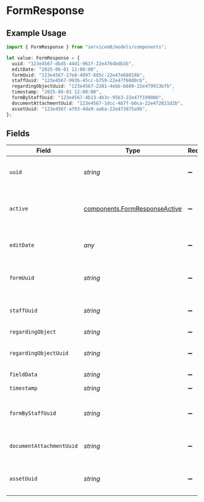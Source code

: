 # FormResponse

## Example Usage

```typescript
import { FormResponse } from "servicem8/models/components";

let value: FormResponse = {
  uuid: "123e4567-dbd5-44d1-961f-22e4764bdb3b",
  editDate: "2025-06-01 12:00:00",
  formUuid: "123e4567-27e8-4097-885c-22e47e68018b",
  staffUuid: "123e4567-993b-45cc-b759-22e47f60d0cb",
  regardingObjectUuid: "123e4567-2201-4ebb-b609-22e479913bfb",
  timestamp: "2025-06-01 12:00:00",
  formByStaffUuid: "123e4567-4b13-4b3c-95b3-22e47f19900b",
  documentAttachmentUuid: "123e4567-1dcc-4b7f-b0ca-22e472821d2b",
  assetUuid: "123e4567-a703-4da9-aa6a-22e473875a9b",
};
```

## Fields

| Field                                                                          | Type                                                                           | Required                                                                       | Description                                                                    | Example                                                                        |
| ------------------------------------------------------------------------------ | ------------------------------------------------------------------------------ | ------------------------------------------------------------------------------ | ------------------------------------------------------------------------------ | ------------------------------------------------------------------------------ |
| `uuid`                                                                         | *string*                                                                       | :heavy_minus_sign:                                                             | Unique identifier for this record                                              | 123e4567-dbd5-44d1-961f-22e4764bdb3b                                           |
| `active`                                                                       | [components.FormResponseActive](../../models/components/formresponseactive.md) | :heavy_minus_sign:                                                             | Record active/deleted flag.  Valid values are [0,1]                            |                                                                                |
| `editDate`                                                                     | *any*                                                                          | :heavy_minus_sign:                                                             | Timestamp at which record was last modified                                    | 2025-06-01 12:00:00                                                            |
| `formUuid`                                                                     | *string*                                                                       | :heavy_minus_sign:                                                             | N/A                                                                            | 123e4567-27e8-4097-885c-22e47e68018b                                           |
| `staffUuid`                                                                    | *string*                                                                       | :heavy_minus_sign:                                                             | N/A                                                                            | 123e4567-993b-45cc-b759-22e47f60d0cb                                           |
| `regardingObject`                                                              | *string*                                                                       | :heavy_minus_sign:                                                             | N/A                                                                            |                                                                                |
| `regardingObjectUuid`                                                          | *string*                                                                       | :heavy_minus_sign:                                                             | N/A                                                                            | 123e4567-2201-4ebb-b609-22e479913bfb                                           |
| `fieldData`                                                                    | *string*                                                                       | :heavy_minus_sign:                                                             | N/A                                                                            |                                                                                |
| `timestamp`                                                                    | *string*                                                                       | :heavy_minus_sign:                                                             | N/A                                                                            | 2025-06-01 12:00:00                                                            |
| `formByStaffUuid`                                                              | *string*                                                                       | :heavy_minus_sign:                                                             | N/A                                                                            | 123e4567-4b13-4b3c-95b3-22e47f19900b                                           |
| `documentAttachmentUuid`                                                       | *string*                                                                       | :heavy_minus_sign:                                                             | N/A                                                                            | 123e4567-1dcc-4b7f-b0ca-22e472821d2b                                           |
| `assetUuid`                                                                    | *string*                                                                       | :heavy_minus_sign:                                                             | N/A                                                                            | 123e4567-a703-4da9-aa6a-22e473875a9b                                           |